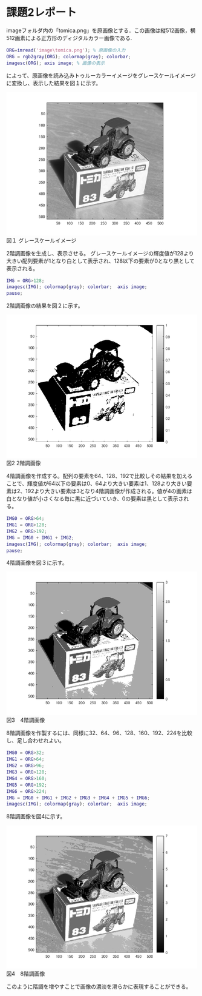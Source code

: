 # 課題2レポート

imageフォルダ内の「tomica.png」を原画像とする．この画像は縦512画像，横512画素による正方形のディジタルカラー画像である.

```matlab:kadai2.m
ORG=imread('image\tomica.png'); % 原画像の入力
ORG = rgb2gray(ORG); colormap(gray); colorbar;
imagesc(ORG); axis image; % 画像の表示
```

によって、原画像を読み込みトゥルーカラーイメージをグレースケールイメージに変換し、表示した結果を図１に示す。

![原画像](https://raw.githubusercontent.com/YoshiokaTetsurou/lecture_image_processing/master/image/kadai2_1.bmp)
図１ グレースケールイメージ

2階調画像を生成し、表示させる。
グレースケールイメージの輝度値が128より大きい配列要素が1となり白として表示され、128以下の要素が0となり黒として表示される。

```matlab:kadai2.m
IMG = ORG>128;
imagesc(IMG); colormap(gray); colorbar;  axis image;
pause;
```
2階調画像の結果を図２に示す。

![原画像](https://raw.githubusercontent.com/YoshiokaTetsurou/lecture_image_processing/master/image/kadai2_2.bmp)
図2 2階調画像

4階調画像を作成する。配列の要素を64、128、192で比較しその結果を加えることで、輝度値が64以下の要素は0、64より大きい要素は1、128より大きい要素は2、192より大きい要素は3となり4階調画像が作成される。値が4の画素は白となり値が小さくなる毎に黒に近づいていき、0の要素は黒として表示される。

```matlab:kadai2.m
IMG0 = ORG>64;
IMG1 = ORG>128;
IMG2 = ORG>192;
IMG = IMG0 + IMG1 + IMG2;
imagesc(IMG); colormap(gray); colorbar;  axis image;
pause;
```

4階調画像を図３に示す。

![原画像](https://raw.githubusercontent.com/YoshiokaTetsurou/lecture_image_processing/master/image/kadai2_3.bmp)
図3　4階調画像

8階調画像を作製するには、同様に32、64、96、128、160、192、224を比較し、足し合わせれよい。

```matlab:kadai2.m
IMG0 = ORG>32;
IMG1 = ORG>64;
IMG2 = ORG>96;
IMG3 = ORG>128;
IMG4 = ORG>160;
IMG5 = ORG>192;
IMG6 = ORG>224;
IMG = IMG0 + IMG1 + IMG2 + IMG3 + IMG4 + IMG5 + IMG6;
imagesc(IMG); colormap(gray); colorbar;  axis image;
```

8階調画像を図4に示す。

![原画像](https://raw.githubusercontent.com/YoshiokaTetsurou/lecture_image_processing/master/image/kadai2_4.bmp)
図4　8階調画像

このように階調を増やすことで画像の濃淡を滑らかに表現することができる。
